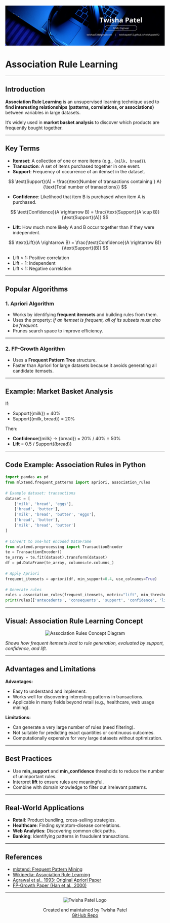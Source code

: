 ![Banner](https://github.com/twishapatel12/AI-ML-Journal/blob/main/assets/aiml-banner.png)

# Association Rule Learning

---

## Introduction

**Association Rule Learning** is an unsupervised learning technique used to **find interesting relationships (patterns, correlations, or associations)** between variables in large datasets.  

It’s widely used in **market basket analysis** to discover which products are frequently bought together.

---

## Key Terms

- **Itemset**: A collection of one or more items (e.g., `{milk, bread}`).
- **Transaction**: A set of items purchased together in one event.
- **Support**: Frequency of occurrence of an itemset in the dataset.

$$
\text{Support}(A) = \frac{\text{Number of transactions containing } A}{\text{Total number of transactions}}
$$

- **Confidence**: Likelihood that item B is purchased when item A is purchased.

$$
\text{Confidence}(A \rightarrow B) = \frac{\text{Support}(A \cup B)}{\text{Support}(A)}
$$

- **Lift**: How much more likely A and B occur together than if they were independent.

$$
\text{Lift}(A \rightarrow B) = \frac{\text{Confidence}(A \rightarrow B)}{\text{Support}(B)}
$$

  - Lift > 1: Positive correlation  
  - Lift = 1: Independent  
  - Lift < 1: Negative correlation

---

## Popular Algorithms

### 1. Apriori Algorithm
- Works by identifying **frequent itemsets** and building rules from them.
- Uses the property: *If an itemset is frequent, all of its subsets must also be frequent*.
- Prunes search space to improve efficiency.

---

### 2. FP-Growth Algorithm
- Uses a **Frequent Pattern Tree** structure.
- Faster than Apriori for large datasets because it avoids generating all candidate itemsets.

---

## Example: Market Basket Analysis

If:
- Support({milk}) = 40%
- Support({milk, bread}) = 20%

Then:
- **Confidence**({milk} → {bread}) = 20% / 40% = 50%
- **Lift** = 0.5 / Support({bread})

---

## Code Example: Association Rules in Python

```python
import pandas as pd
from mlxtend.frequent_patterns import apriori, association_rules

# Example dataset: transactions
dataset = [
    ['milk', 'bread', 'eggs'],
    ['bread', 'butter'],
    ['milk', 'bread', 'butter', 'eggs'],
    ['bread', 'butter'],
    ['milk', 'bread', 'butter']
]

# Convert to one-hot encoded DataFrame
from mlxtend.preprocessing import TransactionEncoder
te = TransactionEncoder()
te_array = te.fit(dataset).transform(dataset)
df = pd.DataFrame(te_array, columns=te.columns_)

# Apply Apriori
frequent_itemsets = apriori(df, min_support=0.4, use_colnames=True)

# Generate rules
rules = association_rules(frequent_itemsets, metric="lift", min_threshold=1.0)
print(rules[['antecedents', 'consequents', 'support', 'confidence', 'lift']])
````

---

## Visual: Association Rule Learning Concept

<p align="center">
  <img src="https://github.com/twishapatel12/AI-ML-Journal/blob/main/assets/association-rules-concept.png" alt="Association Rules Concept Diagram" width="500"/>
</p>

*Shows how frequent itemsets lead to rule generation, evaluated by support, confidence, and lift.*

---

## Advantages and Limitations

**Advantages:**

* Easy to understand and implement.
* Works well for discovering interesting patterns in transactions.
* Applicable in many fields beyond retail (e.g., healthcare, web usage mining).

**Limitations:**

* Can generate a very large number of rules (need filtering).
* Not suitable for predicting exact quantities or continuous outcomes.
* Computationally expensive for very large datasets without optimization.

---

## Best Practices

* Use **min\_support** and **min\_confidence** thresholds to reduce the number of unimportant rules.
* Interpret **lift** to ensure rules are meaningful.
* Combine with domain knowledge to filter out irrelevant patterns.

---

## Real-World Applications

* **Retail**: Product bundling, cross-selling strategies.
* **Healthcare**: Finding symptom-disease correlations.
* **Web Analytics**: Discovering common click paths.
* **Banking**: Identifying patterns in fraudulent transactions.

---

## References

* [mlxtend: Frequent Pattern Mining](http://rasbt.github.io/mlxtend/user_guide/frequent_patterns/apriori/)
* [Wikipedia: Association Rule Learning](https://en.wikipedia.org/wiki/Association_rule_learning)
* [Agrawal et al., 1993: Original Apriori Paper](https://rakesh.agrawal-family.com/papers/vldb93apriori.pdf)
* [FP-Growth Paper (Han et al., 2000)](https://ieeexplore.ieee.org/document/892129)

---

<p align="center">
  <img src="https://github.com/twishapatel12/AI-ML-Journal/blob/main/assets/twisha-patel-logo.png" alt="Twisha Patel Logo" width="80"/>
</p>
<p align="center">
  Created and maintained by Twisha Patel  
  <br>
  <a href="https://github.com/twishapatel12/AI-ML-Journal">GitHub Repo</a>
</p>